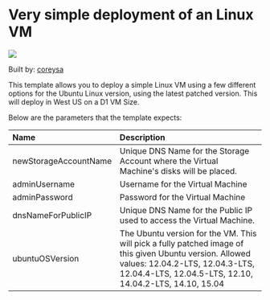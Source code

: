 # Very simple deployment of an Linux VM

<a href="https://portal.azure.com/#create/Microsoft.Template/uri/https%3A%2F%2Fgithub.com%2FOzGitele%2Flinuxproject%2Fblob%2Fmaster%sFazuredeploy.json" target="_blank">
    <img src="http://azuredeploy.net/deploybutton.png"/>
</a><a  target="_blank">


Built by: [coreysa](https://github.com/coreysa)

This template allows you to deploy a simple Linux VM using a few different options for the Ubuntu Linux version, using the latest patched version. This will deploy in West US on a D1 VM Size.

Below are the parameters that the template expects: 

| Name   | Description    |
|:--- |:---|
| newStorageAccountName  | Unique DNS Name for the Storage Account where the Virtual Machine's disks will be placed. |
| adminUsername  | Username for the Virtual Machine  |
| adminPassword  | Password for the Virtual Machine  |
| dnsNameForPublicIP  | Unique DNS Name for the Public IP used to access the Virtual Machine. |
| ubuntuOSVersion  | The Ubuntu version for the VM. This will pick a fully patched image of this given Ubuntu version. Allowed values: 12.04.2-LTS, 12.04.3-LTS, 12.04.4-LTS, 12.04.5-LTS, 12.10, 14.04.2-LTS, 14.10, 15.04 |
